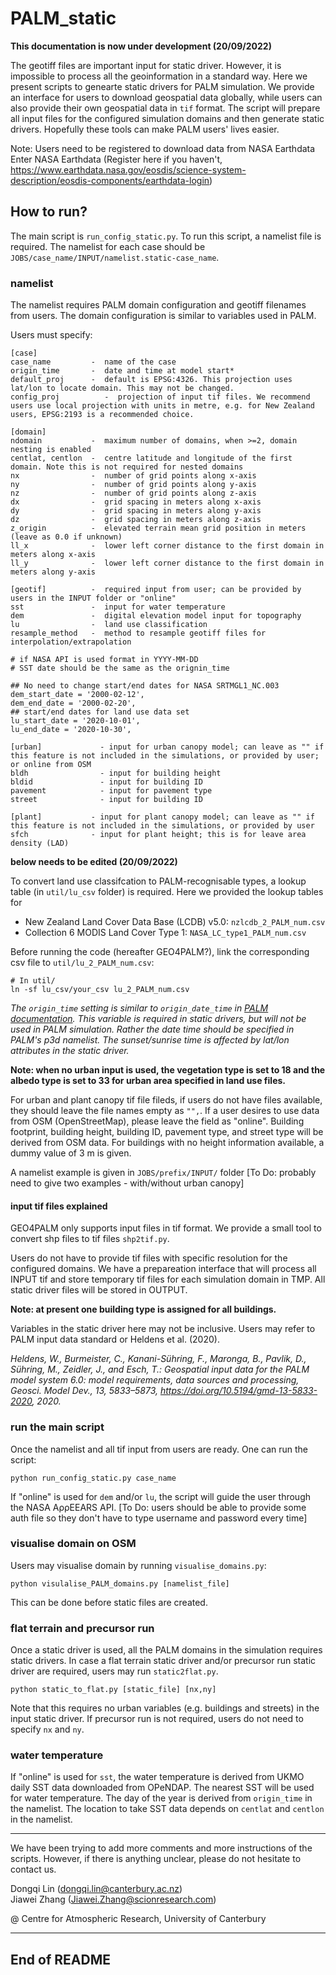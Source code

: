 # PALM_static
**This documentation is now under development (20/09/2022)**

The geotiff files are important input for static driver. However, it is impossible to process all the geoinformation in a standard way. Here we present scripts to genearte static drivers for PALM simulation. We provide an interface for users to download geospatial data globally, while users can also provide their own geospatial data in `tif` format. The script will prepare all input files for the configured simulation domains and then generate static drivers. Hopefully these tools can make PALM users' lives easier.


Note: Users need to be registered to download data from NASA Earthdata Enter NASA Earthdata 
(Register here if you haven't, https://www.earthdata.nasa.gov/eosdis/science-system-description/eosdis-components/earthdata-login)


## How to run?
The main script is `run_config_static.py`. To run this script, a namelist file is required. The namelist for each case should be  `JOBS/case_name/INPUT/namelist.static-case_name`.

### namelist 
The namelist requires PALM domain configuration and geotiff filenames from users. The domain configuration is similar to variables used in PALM. 

Users must specify:
```
[case]
case_name         -  name of the case 
origin_time       -  date and time at model start*
default_proj      -  default is EPSG:4326. This projection uses lat/lon to locate domain. This may not be changed.
config_proj          -  projection of input tif files. We recommend users use local projection with units in metre, e.g. for New Zealand users, EPSG:2193 is a recommended choice.

[domain]
ndomain           -  maximum number of domains, when >=2, domain nesting is enabled  
centlat, centlon  -  centre latitude and longitude of the first domain. Note this is not required for nested domains  
nx                -  number of grid points along x-axis  
ny                -  number of grid points along y-axis  
nz                -  number of grid points along z-axis  
dx                -  grid spacing in meters along x-axis  
dy                -  grid spacing in meters along y-axis  
dz                -  grid spacing in meters along z-axis  
z_origin          -  elevated terrain mean grid position in meters (leave as 0.0 if unknown)  
ll_x              -  lower left corner distance to the first domain in meters along x-axis   
ll_y              -  lower left corner distance to the first domain in meters along y-axis   

[geotif]          -  required input from user; can be provided by users in the INPUT folder or "online"
sst               -  input for water temperature
dem               -  digital elevation model input for topography
lu                -  land use classification  
resample_method   -  method to resample geotiff files for interpolation/extrapolation

# if NASA API is used format in YYYY-MM-DD
# SST date should be the same as the orignin_time

## No need to change start/end dates for NASA SRTMGL1_NC.003 
dem_start_date = '2000-02-12',  
dem_end_date = '2000-02-20',
## start/end dates for land use data set
lu_start_date = '2020-10-01',
lu_end_date = '2020-10-30',

[urban]             - input for urban canopy model; can leave as "" if this feature is not included in the simulations, or provided by user; or online from OSM
bldh                - input for building height 
bldid               - input for building ID
pavement            - input for pavement type
street              - input for building ID

[plant]           - input for plant canopy model; can leave as "" if this feature is not included in the simulations, or provided by user
sfch              - input for plant height; this is for leave area density (LAD)
```

**below needs to be edited (20/09/2022)**

To convert land use classifcation to PALM-recognisable types, a lookup table (in `util/lu_csv` folder) is required. Here we provided the lookup tables for 
- New Zealand Land Cover Data Base (LCDB) v5.0: `nzlcdb_2_PALM_num.csv` 
- Collection 6 MODIS Land Cover Type 1: `NASA_LC_type1_PALM_num.csv`

Before running the code (hereafter GEO4PALM?), link the corresponding csv file to `util/lu_2_PALM_num.csv`:
```
# In util/
ln -sf lu_csv/your_csv lu_2_PALM_num.csv
```

_The `origin_time` setting is similar to `origin_date_time` in [PALM documentation](https://palm.muk.uni-hannover.de/trac/wiki/doc/app/initialization_parameters#origin_date_time). This variable is required in static drivers, but will not be used in PALM simulation. Rather the date time should be specified in PALM's p3d namelist. The sunset/sunrise time is affected by lat/lon attributes in the static driver._

**Note: when no urban input is used, the vegetation type is set to 18 and the albedo type is set to 33 for urban area specified in land use files.**

For urban and plant canopy tif file fileds, if users do not have files available, they should leave the file names empty as `"",`. If a user desires to use data from OSM (OpenStreetMap), please leave the field as "online". Building footprint, building height, building ID, pavement type, and street type will be derived from OSM data. For buildings with no height information available, a dummy value of 3 m is given.


A namelist example is given in `JOBS/prefix/INPUT/` folder [To Do: probably need to give two examples - with/without urban canopy]

#### input tif files explained
GEO4PALM only supports input files in tif format. We provide a small tool to convert shp files to tif files `shp2tif.py`. 

Users do not have to provide tif files with specific resolution for the configured domains. We have a prepareation interface that will process all INPUT tif and store temporary tif files for each simulation domain in TMP. All static driver files will be stored in OUTPUT.

**Note: at present one building type is assigned for all buildings.**   
  
Variables in the static driver here may not be inclusive. Users may refer to PALM input data standard or Heldens et al. (2020).

_Heldens, W., Burmeister, C., Kanani-Sühring, F., Maronga, B., Pavlik, D., Sühring, M., Zeidler, J., and Esch, T.: Geospatial input data for the PALM model system 6.0: model requirements, data sources and processing, Geosci. Model Dev., 13, 5833–5873, https://doi.org/10.5194/gmd-13-5833-2020, 2020._


### run the main script
Once the namelist and all tif input from users are ready. One can run the script:
```
python run_config_static.py case_name
```
If "online" is used for `dem` and/or `lu`, the script will guide the user through the NASA AρρEEARS API. [To Do: users should be able to provide some auth file so they don't have to type username and password every time] 



### visualise domain on OSM 
Users may visualise domain by running `visualise_domains.py`:
```
python visulalise_PALM_domains.py [namelist_file]
```
This can be done before static files are created.

### flat terrain and precursor run 
Once a static driver is used, all the PALM domains in the simulation requires static drivers. In case a flat terrain static driver and/or precursor run static driver are required, users may run `static2flat.py`. 
```
python static_to_flat.py [static_file] [nx,ny]
```
Note that this requires no urban variables (e.g. buildings and streets) in the input static driver. If precursor run is not required, users do not need to specify `nx` and `ny`.


### water temperature
If "online" is used for `sst`, the water temperature is derived from UKMO daily SST data downloaded from OPeNDAP. The nearest SST will be used for water temperature. The day of the year is derived from `origin_time` in the namelist. The location to take SST data depends on `centlat` and `centlon` in the namelist.



--------------------------------------------------------------------------------------------  
We have been trying to add more comments and more instructions of the scripts. However, if there is anything unclear, please do not hesitate to contact us. 

Dongqi Lin (dongqi.lin@canterbury.ac.nz)  
Jiawei Zhang (Jiawei.Zhang@scionresearch.com)  

@ Centre for Atmospheric Research, University of Canterbury

--------------------------------------------------------------------------------------------
## End of README












